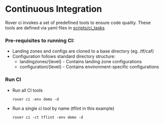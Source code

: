 # Continuous Integration

Rover ci invokes a set of predefined tools to ensure code quality. These tools are defined via yaml files in [scripts/ci_tasks](../scripts/ci_tasks)

### Pre-requisites to running CI:

* Landing zones and configs are cloned to a base directory (eg. /tf/caf)
* Configuration follows standard directory structure:
  - landingzones/{level} - Contains landing zone configurations
  - configuration/{level} - Contains environment-specific configurations

### Run CI
* Run all CI tools

  ```shell
  rover ci -env demo -d
  ```

* Run a single ci tool by name (tflint in this example)

  ```shell
  rover ci -ct tflint -env demo -d
  ```
